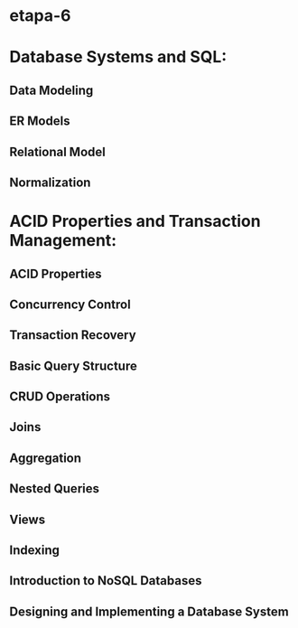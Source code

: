 # etapa-6

# Database Systems and SQL:
## Data Modeling 
## ER Models 
## Relational Model 
## Normalization

# ACID Properties and Transaction Management: 
## ACID Properties 
## Concurrency Control
## Transaction Recovery
## Basic Query Structure
## CRUD Operations
## Joins
## Aggregation
## Nested Queries
## Views
## Indexing
## Introduction to NoSQL Databases
## Designing and Implementing a Database System


